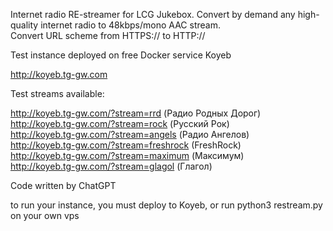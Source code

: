 Internet radio RE-streamer for LCG Jukebox. Convert by demand any high-quality internet radio to 48kbps/mono AAC stream.  
Convert URL scheme from HTTPS:// to HTTP://

Test instance deployed on free Docker service Koyeb 

http://koyeb.tg-gw.com

Test streams available:

http://koyeb.tg-gw.com/?stream=rrd (Радио Родных Дорог)  
http://koyeb.tg-gw.com/?stream=rock (Русский Рок)  
http://koyeb.tg-gw.com/?stream=angels (Радио Ангелов)  
http://koyeb.tg-gw.com/?stream=freshrock (FreshRock)  
http://koyeb.tg-gw.com/?stream=maximum (Максимум)  
http://koyeb.tg-gw.com/?stream=glagol (Глагол)   


Code written by ChatGPT

to run your instance, you must deploy to Koyeb, or run 
python3 restream.py 
on your own vps
